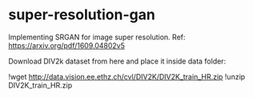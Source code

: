# super-resolution-gan
Implementing SRGAN for image super resolution. Ref: https://arxiv.org/pdf/1609.04802v5

Download DIV2k dataset from here and place it inside data folder: 

!wget http://data.vision.ee.ethz.ch/cvl/DIV2K/DIV2K_train_HR.zip
!unzip DIV2K_train_HR.zip
